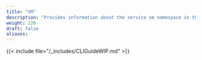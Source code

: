 ```yaml
---
title: "VM"
description: "Provides information about the service vm namespace in the TrueNAS CLI. Includes command syntax and common commands."
weight: 120
draft: false
aliases:
---
```




{{< include file="/_includes/CLIGuideWIP.md" >}}
